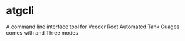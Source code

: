 # atgcli
A command line interface tool for Veeder Root Automated Tank Guages comes with and Three modes
